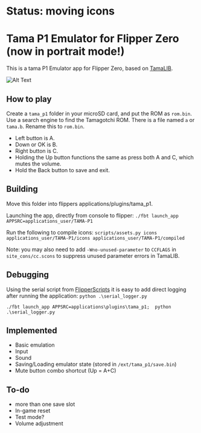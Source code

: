 Status: moving icons
========================
Tama P1 Emulator for Flipper Zero (now in portrait mode!)
=========================================================

This is a tama P1 Emulator app for Flipper Zero, based on [TamaLIB](https://github.com/jcrona/tamalib/).

![Alt Text](tama.gif)

How to play
-----------
Create a `tama_p1` folder in your microSD card, and put the ROM as `rom.bin`.
Use a search engine to find the Tamagotchi ROM. There is a file named `a` or `tama.b`. 
Rename this to `rom.bin`. 

- Left button is A.
- Down or OK is B. 
- Right button is C. 
- Holding the Up button functions the same as press both A and C, which mutes the volume. 
- Hold the Back button to save and exit.


Building
--------
Move this folder into flippers applications/plugins/tama_p1. 


Launching the app, directly from console to flipper: 
`./fbt launch_app APPSRC=applications_user/TAMA-P1`

Run the following to compile icons:
`scripts/assets.py icons applications_user/TAMA-P1/icons applications_user/TAMA-P1/compiled`

Note: you may also need to add `-Wno-unused-parameter` to `CCFLAGS` in
`site_cons/cc.scons` to suppress unused parameter errors in TamaLIB.

Debugging
---------
Using the serial script from [FlipperScripts](https://github.com/DroomOne/FlipperScripts/blob/main/serial_logger.py) 
it is easy to add direct logging after running the application: 
`python .\serial_logger.py`

`./fbt launch_app APPSRC=applications\plugins\tama_p1;  python .\serial_logger.py`


Implemented
-----------
- Basic emulation
- Input
- Sound
- Saving/Loading emulator state (stored in `/ext/tama_p1/save.bin`)
- Mute button combo shortcut (Up = A+C)

To-do
-----
- more than one save slot
- In-game reset
- Test mode?
- Volume adjustment
